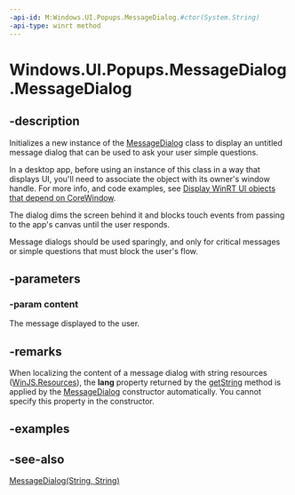 ```yaml
---
-api-id: M:Windows.UI.Popups.MessageDialog.#ctor(System.String)
-api-type: winrt method
---
```


<!-- Method syntax
public MessageDialog(System.String content)
-->

# Windows.UI.Popups.MessageDialog.MessageDialog

## -description
Initializes a new instance of the [MessageDialog](messagedialog.md) class to display an untitled message dialog that can be used to ask your user simple questions.

In a desktop app, before using an instance of this class in a way that displays UI, you'll need to associate the object with its owner's window handle. For more info, and code examples, see [Display WinRT UI objects that depend on CoreWindow](/windows/apps/develop/ui-input/display-ui-objects#winui-3-with-c).

The dialog dims the screen behind it and blocks touch events from passing to the app's canvas until the user responds.

Message dialogs should be used sparingly, and only for critical messages or simple questions that must block the user's flow.

## -parameters
### -param content
The message displayed to the user.

## -remarks
When localizing the content of a message dialog with string resources ([WinJS.Resources](/previous-versions/windows/apps/br229779(v=win.10))), the **lang** property returned by the [getString](/previous-versions/windows/apps/hh701590(v=win.10)) method is applied by the [MessageDialog](messagedialog.md) constructor automatically. You cannot specify this property in the constructor.

## -examples

## -see-also
[MessageDialog(String, String)](messagedialog_messagedialog_1571897524.md)